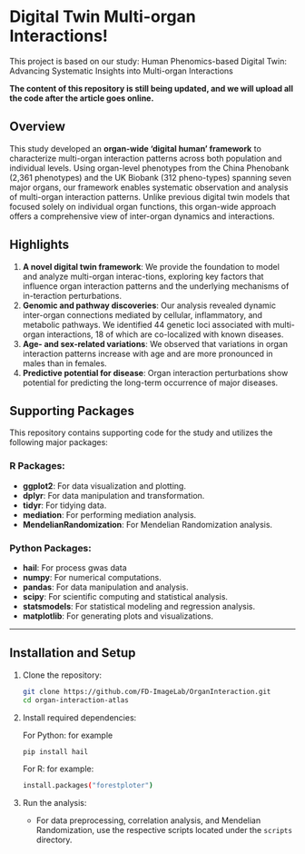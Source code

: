 
# Digital Twin Multi-organ Interactions!

This project is based on our study: Human Phenomics-based Digital Twin: Advancing Systematic Insights into Multi-organ Interactions

**The content of this repository is still being updated, and we will upload all the code after the article goes online.**

## Overview

This study developed an **organ-wide ‘digital human’ framework** to characterize multi-organ interaction patterns across both population and individual levels. Using organ-level phenotypes from the China Phenobank (2,361 phenotypes) and the UK Biobank (312 pheno-types) spanning seven major organs, our framework enables systematic observation and analysis of multi-organ interaction patterns. Unlike previous digital twin models that focused solely on individual organ functions, this organ-wide approach offers a comprehensive view of inter-organ dynamics and interactions.

## Highlights

1.	**A novel digital twin framework**: We provide the foundation to model and analyze multi-organ interac-tions, exploring key factors that influence organ interaction patterns and the underlying mechanisms of in-teraction perturbations.
2.	**Genomic and pathway discoveries**: Our analysis revealed dynamic inter-organ connections mediated by cellular, inflammatory, and metabolic pathways. We identified 44 genetic loci associated with multi-organ interactions, 18 of which are co-localized with known diseases.
3.	**Age- and sex-related variations**: We observed that variations in organ interaction patterns increase with age and are more pronounced in males than in females.
4.	**Predictive potential for disease**: Organ interaction perturbations show potential for predicting the long-term occurrence of major diseases.

## Supporting Packages

This repository contains supporting code for the study and utilizes the following major packages:

### R Packages:
- **ggplot2**: For data visualization and plotting.
- **dplyr**: For data manipulation and transformation.
- **tidyr**: For tidying data.
- **mediation**: For performing mediation analysis.
- **MendelianRandomization**: For Mendelian Randomization analysis.

### Python Packages:
- **hail**: For process gwas data
- **numpy**: For numerical computations.
- **pandas**: For data manipulation and analysis.
- **scipy**: For scientific computing and statistical analysis.
- **statsmodels**: For statistical modeling and regression analysis.
- **matplotlib**: For generating plots and visualizations.

---

## Installation and Setup

1. Clone the repository:

   ```bash
   git clone https://github.com/FD-ImageLab/OrganInteraction.git
   cd organ-interaction-atlas
   ```

2. Install required dependencies:

   For Python:
   for example
   ```bash
   pip install hail
   ```

   For R:
   for example:
   ```bash
   install.packages("forestploter")
   ```

3. Run the analysis:
   - For data preprocessing, correlation analysis, and Mendelian Randomization, use the respective scripts located under the `scripts` directory.

